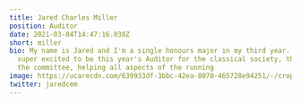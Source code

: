 ```yaml
---
title: Jared Charles Miller
position: Auditor
date: 2021-03-04T14:47:16.038Z
short: miller
bio: My name is Jared and I'm a single honours major in my third year. I am
  super excited to be this year's Auditor for the classical society, the head of
  the committee, helping all aspects of the running
image: https://ucarecdn.com/639933df-3bbc-42ea-8070-465728e94251/-/crop/688x458/0,165/-/preview/
twitter: jaredcem
---
```


